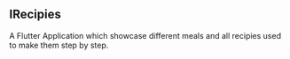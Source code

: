 ## IRecipies

A Flutter Application which showcase different meals and all recipies used to make them step by step.

